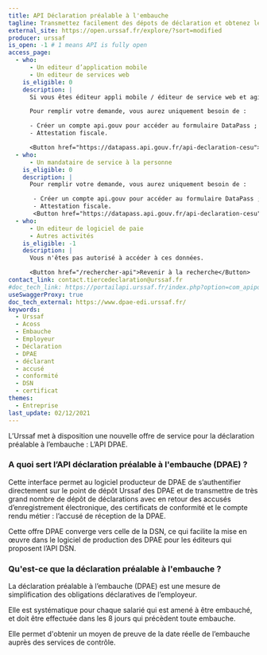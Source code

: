 ```yaml
---
title: API Déclaration préalable à l'embauche
tagline: Transmettez facilement des dépots de déclaration et obtenez les accusés de réception de la DPAE.
external_site: https://open.urssaf.fr/explore/?sort=modified
producer: urssaf
is_open: -1 # 1 means API is fully open
access_page:
  - who:
      - Un editeur d’application mobile
      - Un editeur de services web
    is_eligible: 0
    description: |
      Si vous êtes éditeur appli mobile / éditeur de service web et agissez ou comptez agir pour le compte de vos clients en qualité de tiers déclarant, vous pouvez remplir une demande d’accès à l’API vous-même pour l'entité que vous représentez, au sens des articles L.133-11, <External href="https://www.legifrance.gouv.fr/codes/article_lc/LEGIARTI000037877089">R133-43 et R133-44</External> du Code de Sécurité sociale.

      Pour remplir votre demande, vous aurez uniquement besoin de :

      - Créer un compte api.gouv pour accéder au formulaire DataPass ;
      - Attestation fiscale.

      <Button href="https://datapass.api.gouv.fr/api-declaration-cesu">Remplir une demande</Button>
  - who:
      - Un mandataire de service à la personne
    is_eligible: 0
    description: |
      Pour remplir votre demande, vous aurez uniquement besoin de :

       - Créer un compte api.gouv pour accéder au formulaire DataPass ;
       - Attestation fiscale.
       <Button href="https://datapass.api.gouv.fr/api-declaration-cesu">Remplir une demande</Button>
  - who:
      - Un editeur de logiciel de paie
      - Autres activités
    is_eligible: -1
    description: |
      Vous n'êtes pas autorisé à accéder à ces données.

      <Button href="/rechercher-api">Revenir à la recherche</Button>
contact_link: contact.tiercedeclaration@urssaf.fr
#doc_tech_link: https://portailapi.urssaf.fr/index.php?option=com_apiportal&view=definition&managerId=1&menuId=181&format=raw&stateReturn=L2ZyLz9JdGVtaWQ9MTgxJmFwaUlkPTA1Zjk1MjFmLTI1YWMtNGU0OC04ZjkzLTQ0N2E2NmJmNGFhMCZhcGlOYW1lPUFQSSUyMFRpZXJjZSUyMERlY2xhcmF0aW9uJTIwQ0VTVSZhcGlWZXJzaW9uPTEuMC4wJmFwaXRhYj10ZXN0cyZtYW5hZ2VySWQ9MSZtZW51SWQ9MTgxJm9wdGlvbj1jb21fYXBpcG9ydGFsJnJlbmRlclRvb2w9MiZ0eXBlPXJlc3QmdXNhZ2U9YXBpJnZpZXc9YXBpdGVzdGVy&path=%2Fdiscovery%2Fswagger%2Fapi%2Fid%2F05f9521f-25ac-4e48-8f93-447a66bf4aa0%3FswaggerVersion%3D2.0%26filename%3DAPI%2520Tierce%2520Declaration%2520CESU.json%26extensions%3Dfalse
useSwaggerProxy: true
doc_tech_external: https://www.dpae-edi.urssaf.fr/
keywords:
  - Urssaf
  - Acoss
  - Embauche
  - Employeur
  - Déclaration
  - DPAE
  - déclarant
  - accusé
  - conformité
  - DSN
  - certificat
themes:
  - Entreprise
last_update: 02/12/2021
---
```


L’Urssaf met à disposition une nouvelle offre de service pour la déclaration préalable à l’embauche : L’API DPAE.

### A quoi sert l’API déclaration préalable à l'embauche (DPAE) ?

Cette interface permet au logiciel producteur de DPAE de s’authentifier directement sur le point de dépôt Urssaf des DPAE et de transmettre de très grand nombre de dépôt de déclarations avec en retour des accusés d’enregistrement électronique, des certificats de conformité et le compte rendu métier : l’accusé de réception de la DPAE.

Cette offre DPAE converge vers celle de la DSN, ce qui facilite la mise en œuvre dans le logiciel de production des DPAE pour les éditeurs qui proposent l’API DSN.

### Qu'est-ce que la déclaration préalable à l'embauche ?

La déclaration préalable à l’embauche (DPAE) est une mesure de simplification des obligations déclaratives de l’employeur.

Elle est systématique pour chaque salarié qui est amené à être embauché, et doit être effectuée dans les 8 jours qui précèdent toute embauche.

Elle permet d'obtenir un moyen de preuve de la date réelle de l’embauche auprès des services de contrôle.
